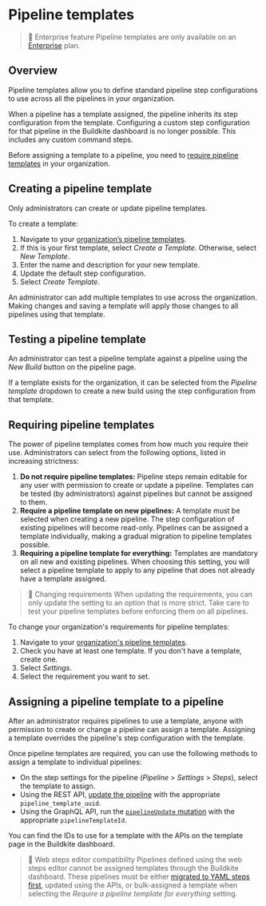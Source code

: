 # Pipeline templates

> 📘 Enterprise feature
> Pipeline templates are only available on an [Enterprise](https://buildkite.com/pricing) plan.

## Overview

Pipeline templates allow you to define standard pipeline step configurations to use across all the pipelines in your organization.

When a pipeline has a template assigned, the pipeline inherits its step configuration from the template. Configuring a custom step configuration for that pipeline in the Buildkite dashboard is no longer possible. This includes any custom command steps.

Before assigning a template to a pipeline, you need to [require pipeline templates](#requiring-pipeline-templates) in your organization.

## Creating a pipeline template

Only administrators can create or update pipeline templates.

To create a template:

1. Navigate to your [organization’s pipeline templates](https://buildkite.com/organizations/-/pipeline-templates).
1. If this is your first template, select _Create a Template_. Otherwise, select _New Template_.
1. Enter the name and description for your new template.
1. Update the default step configuration.
1. Select _Create Template_.

An administrator can add multiple templates to use across the organization. Making changes and saving a template will apply those changes to all pipelines using that template.

## Testing a pipeline template

An administrator can test a pipeline template against a pipeline using the _New Build_ button on the pipeline page.

If a template exists for the organization, it can be selected from the _Pipeline template_ dropdown to create a new build using the step configuration from that template.

## Requiring pipeline templates

The power of pipeline templates comes from how much you require their use. Administrators can select from the following options, listed in increasing strictness:

1. **Do not require pipeline templates:** Pipeline steps remain editable for any user with permission to create or update a pipeline. Templates can be tested (by administrators) against pipelines but cannot be assigned to them.
1. **Require a pipeline template on new pipelines:** A template must be selected when creating a new pipeline. The step configuration of existing pipelines will become read-only. Pipelines can be assigned a template individually, making a gradual migration to pipeline templates possible.
1. **Requiring a pipeline template for everything:** Templates are mandatory on all new and existing pipelines. When choosing this setting, you will select a pipeline template to apply to any pipeline that does not already have a template assigned.

>🚧 Changing requirements
> When updating the requirements, you can only update the setting to an option that is more strict. Take care to test your pipeline templates before enforcing them on all pipelines.

To change your organization's requirements for pipeline templates:

1. Navigate to your [organization's pipeline templates](https://buildkite.com/organizations/-/pipeline-templates).
1. Check you have at least one template. If you don't have a template, create one.
1. Select _Settings_.
1. Select the requirement you want to set.

## Assigning a pipeline template to a pipeline

After an administrator requires pipelines to use a template, anyone with permission to create or change a pipeline can assign a template. Assigning a template overrides the pipeline's step configuration with the template.

Once pipeline templates are required, you can use the following methods to assign a template to individual pipelines:

- On the step settings for the pipeline (_Pipeline_ > _Settings_ > _Steps_), select the template to assign.
- Using the REST API, [update the pipeline](https://buildkite.com/docs/apis/rest-api/pipelines#update-a-pipeline) with the appropriate `pipeline_template_uuid`.
- Using the GraphQL API, run the [`pipelineUpdate` mutation](https://buildkite.com/docs/apis/graphql/schemas/mutation/pipelineupdate) with the appropriate `pipelineTemplateId`.

You can find the IDs to use for a template with the APIs on the template page in the Buildkite dashboard.

>📘 Web steps editor compatibility
> Pipelines defined using the web steps editor cannot be assigned templates through the Buildkite dashboard. These pipelines must be either [migrated to YAML steps first](https://buildkite.com/docs/tutorials/pipeline-upgrade), updated using the APIs, or bulk-assigned a template when selecting the _Require a pipeline template for everything_ setting.
